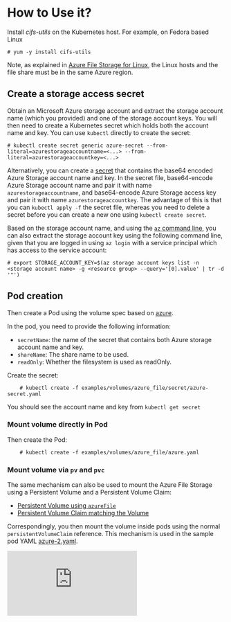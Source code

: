 # How to Use it?

Install *cifs-utils* on the Kubernetes host. For example, on Fedora based Linux

    # yum -y install cifs-utils

Note, as explained in [Azure File Storage for Linux](https://azure.microsoft.com/en-us/documentation/articles/storage-how-to-use-files-linux/), the Linux hosts and the file share must be in the same Azure region.

## Create a storage access secret

Obtain an Microsoft Azure storage account and extract the storage account name (which you provided) and one of the storage account keys. You will then need to create a Kubernetes secret which holds both the account name and key. You can use `kubectl` directly to create the secret:

```console
# kubectl create secret generic azure-secret --from-literal=azurestorageaccountname=<...> --from-literal=azurestorageaccountkey=<...>
```

Alternatively, you can create a [secret](secret/azure-secret.yaml) that contains the base64 encoded Azure Storage account name and key. In the secret file, base64-encode Azure Storage account name and pair it with name `azurestorageaccountname`, and base64-encode Azure Storage access key and pair it with name `azurestorageaccountkey`. The advantage of this is that you can `kubectl apply -f` the secret file, whereas you need to delete a secret before you can create a new one using `kubectl create secret`.

Based on the storage account name, and using the [`az` command line](https://docs.microsoft.com/en-us/cli/azure/?view=azure-cli-latest), you can also extract the storage account key using the following command line, given that you are logged in using `az login` with a service principal which has access to the service account:

```console
# export STORAGE_ACCOUNT_KEY=$(az storage account keys list -n <storage account name> -g <resource group> --query='[0].value' | tr -d '"')
```

## Pod creation

Then create a Pod using the volume spec based on [azure](azure.yaml).

In the pod, you need to provide the following information:

- `secretName`:  the name of the secret that contains both Azure storage account name and key.
- `shareName`: The share name to be used.
- `readOnly`: Whether the filesystem is used as readOnly.

Create the secret:

```console
    # kubectl create -f examples/volumes/azure_file/secret/azure-secret.yaml
```

You should see the account name and key from `kubectl get secret`

### Mount volume directly in Pod

Then create the Pod:

```console
    # kubectl create -f examples/volumes/azure_file/azure.yaml
```

### Mount volume via `pv` and `pvc`

The same mechanism can also be used to mount the Azure File Storage using a Persistent Volume and a Persistent Volume Claim:

* [Persistent Volume using `azureFile`](azure-pv.yaml)
* [Persistent Volume Claim matching the Volume](azure-pvc.yaml)

Correspondingly, you then mount the volume inside pods using the normal `persistentVolumeClaim` reference. This mechanism is used in the sample pod YAML [azure-2.yaml](azure-2.yaml).

<!-- BEGIN MUNGE: GENERATED_ANALYTICS -->
[![Analytics](https://kubernetes-site.appspot.com/UA-36037335-10/GitHub/examples/volumes/azure_file/README.md?pixel)]()
<!-- END MUNGE: GENERATED_ANALYTICS -->
